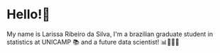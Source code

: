 # Hello!🤗

My name is Larissa Ribeiro da Silva, I'm a brazilian graduate student in statistics at UNICAMP 📚 and a future data scientist! 📊👩🏻‍💻
